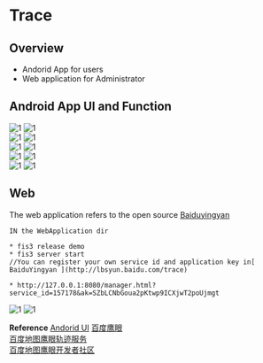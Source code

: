 # Trace

## Overview
* Andorid App for users
* Web application for Administrator
## Android App UI and Function
![1](https://github.com/sketchplanet/Trace/blob/master/Image/welcom.PNG) ![1](https://github.com/sketchplanet/Trace/blob/master/Image/login.PNG)         
![1](https://github.com/sketchplanet/Trace/blob/master/Image/1484718875.png) ![1](https://github.com/sketchplanet/Trace/blob/master/Image/1484738078.png)         
![1](https://github.com/sketchplanet/Trace/blob/master/Image/1484718875.png) ![1](https://github.com/sketchplanet/Trace/blob/master/Image/1484806406.png)         
![1](https://github.com/sketchplanet/Trace/blob/master/Image/1484823093.png) ![1](https://github.com/sketchplanet/Trace/blob/master/Image/1484858562.png)         
![1](https://github.com/sketchplanet/Trace/blob/master/Image/1484881843.png) ![1](https://github.com/sketchplanet/Trace/blob/master/Image/1484718875.png)         
         
         
  
## Web
The web application refers to the open source [Baiduyingyan](https://github.com/baidu-openmap-trace/web-demo-v3)
```
IN the WebApplication dir
 
* fis3 release demo
* fis3 server start
//You can register your own service id and application key in[ BaiduYingyan ](http://lbsyun.baidu.com/trace)  

* http://127.0.0.1:8080/manager.html?service_id=157178&ak=SZbLCNbGoua2pKtwp9ICXjwT2poUjmgt
```
![1](https://github.com/sketchplanet/Trace/blob/master/Image/1484487546.png) 
![1](https://github.com/sketchplanet/Trace/blob/master/Image/1484502812.png)         

**Reference**
[Andorid UI](https://github.com/wasabeef/awesome-android-ui)
[百度鹰眼](http://lbsyun.baidu.com/)  
[百度地图鹰眼轨迹服务](http://lbsyun.baidu.com/trace)  
[百度地图鹰眼开发者社区](http://bbs.lbsyun.baidu.com/forum.php?mod=forumdisplay&fid=26)

